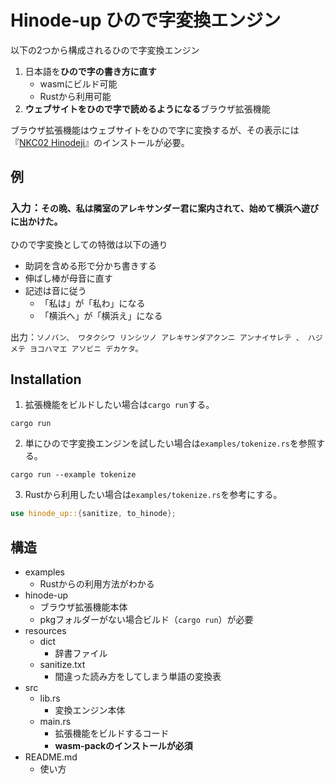 # Hinode-up ひので字変換エンジン

以下の2つから構成されるひので字変換エンジン

1. 日本語を**ひので字の書き方に直す**
    - wasmにビルド可能
    - Rustから利用可能
1. **ウェブサイトをひので字で読めるようになる**ブラウザ拡張機能

ブラウザ拡張機能はウェブサイトをひので字に変換するが、その表示には『[NKC02 Hinodeji](https://umihotaru.work/)』のインストールが必要。

## 例

### 入力：`その晩、私は隣室のアレキサンダー君に案内されて、始めて横浜へ遊びに出かけた。`

ひので字変換としての特徴は以下の通り
- 助詞を含める形で分かち書きする
- 伸ばし棒が母音に直す
- 記述は音に従う
    - 「私は」が「私わ」になる
    - 「横浜へ」が「横浜え」になる

出力：`ソノバン、 ワタクシワ リンシツノ アレキサンダアクンニ アンナイサレテ 、 ハジメテ ヨコハマエ アソビニ デカケタ。`

## Installation

1. 拡張機能をビルドしたい場合は`cargo run`する。
```shell
cargo run 
```

2. 単にひので字変換エンジンを試したい場合は`examples/tokenize.rs`を参照する。
```shell
cargo run --example tokenize
```

3. Rustから利用したい場合は`examples/tokenize.rs`を参考にする。
```Rust
use hinode_up::{sanitize, to_hinode};
```


## 構造
- examples
    - Rustからの利用方法がわかる
- hinode-up
    - ブラウザ拡張機能本体
    - pkgフォルダーがない場合ビルド（`cargo run`）が必要
- resources
    - dict
        - 辞書ファイル
    - sanitize.txt
        - 間違った読み方をしてしまう単語の変換表
- src
    - lib.rs
        - 変換エンジン本体
    - main.rs
        - 拡張機能をビルドするコード
        - **wasm-packのインストールが必須**
- README.md
    - 使い方